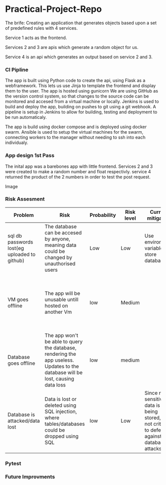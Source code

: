 # Practical-Project-Repo

The brife: Creating an application that generates objects based upon a set of predefined rules with 4 services.

Service 1 acts as the frontend.

Services 2 and 3 are apis which generate a random object for us.

Service 4 is an api which generates an output based on service 2 and 3.

### CI Pipline

The app is built using Python code to create the api, using Flask as a webframework. This lets us use Jinja to template the frontend and display them to the user. The app is hosted using gunicorn 
We are using GitHub as the version control system, so that changes to the source code can be monitored and accesed from a virtual machine or locally.
Jenkins is used to build and deploy the app, building on pushes to git using a git webhook. 
A pipeline is setup in Jenkins to allow for building, testing and deployment to be run automaticaly.

The app is build using docker compose and is deployed using docker swarm. Ansible is used to setup the virtual machines for the swarm, connecting workers to the manager without needing to ssh into each individualy.

### App design 1st Pass

The inital app was a barebones app with little frontend. Services 2 and 3 were created to make a random number and float respectivly. service 4 returned the product of the 2 numbers in order to test the post request. 

Image

### Risk Assesment

| Problem                                      | Risk                                                                                                                            | Probability | Risk level | Current mitigation                                                                             | Proposed mitigation                                                |
|----------------------------------------------|---------------------------------------------------------------------------------------------------------------------------------|-------------|------------|------------------------------------------------------------------------------------------------|--------------------------------------------------------------------|
| sql db passwords lost(eg uploaded to github) | The database can be accesed by anyone, meaning data could be changed by unauthorised users                                      | Low         | Low        | Use environment variables to store database uri                                                |                                                                    |
| VM goes offline                              | The app will be unusable untill hosted on another Vm                                                                            | low         | Medium     |                                                                                                | Have a backup vm spin up and host the app if the main vm goes down |
| Database goes offline                        | The app won't be able to query the database, rendering the app useless. Updates to the database will be lost, causing data loss | low         | medium     |                                                                                                | Create a backup SQL server                                         |
| Database is attacked/data lost               | Data is lost or deleted using SQL injection, where tables/databases could be dropped using SQL                                  | low         | Low        | Since no sensitive data is being stored, it is not critical to defend against database attacks | Make sure data is regularly backed up to a backup SQL server       |

### Pytest


### Future Improvments

